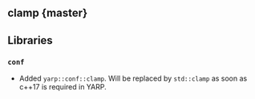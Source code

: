 clamp {master}
-----

## Libraries

### `conf`

* Added `yarp::conf::clamp`. Will be replaced by `std::clamp` as soon as c++17
  is required in YARP.
